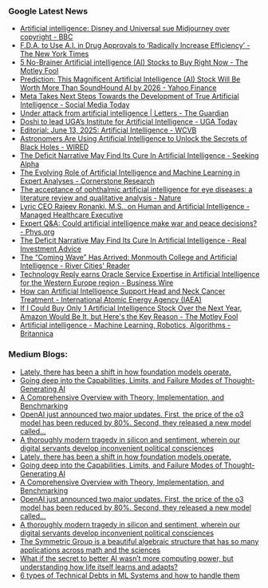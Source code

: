 ### Google Latest News
<!-- GOOGLE-NEWS-CONTENT:START -->

- [Artificial intelligence: Disney and Universal sue Midjourney over copyright - BBC](https://news.google.com/rss/articles/CBMiWkFVX3lxTFB4Vk5LVzdfS1JwM0tDSl84QjNodHNyLXpuc1hWTEtBVFAwSHNtekZJeEprVGhhTXczR0FsWlcyM1lJLXZTTm9zbzRmY3hHWGd2N1VWNTdGOC1ld9IBX0FVX3lxTE9VblJfdE9IbGNFaWdwUGJ2MGkwcTZTRXRZX0ppYlRkdjBnTnNCSlNRcVMxZGtTU05Qc05aai1iVFp6Yk9KQlN5M05zSjJ5ZFB5eHNFQ0VoeHJSem9YLU5v?oc=5)
- [F.D.A. to Use A.I. in Drug Approvals to ‘Radically Increase Efficiency’ - The New York Times](https://news.google.com/rss/articles/CBMikwFBVV95cUxOZER6Z2tVd29sT2tIMjJ5MlNoV3AyUXNYVDVjWHRlUmtSRTN1eUMybVNPTnNNZFlmLVZTVXpmT2VESUp6SzVlbjlsd2w5UUlBNVhFS2ZUdXN2R0RvUXV6aC1UMElZU2ltRVl4RE14TGxRU1ZKVWRaOHU4VnlEVV9OMTNlZU51b2ZsQ1k0VS1YeTFiS00?oc=5)
- [5 No-Brainer Artificial intelligence (AI) Stocks to Buy Right Now - The Motley Fool](https://news.google.com/rss/articles/CBMiigFBVV95cUxOQWpKQlJUTkI1c0RXYlA3bkVkaDFya2ctNmU4M0RUOUNKNDNkVWlETmd1RlNhdVlsTXN3cEUxaFNkdDJxbUZ2RFZjRTdOeUNqejdtZFVPNjNtRHZnZ1BWY2xQVFZ1SjJFRENJR212dGsyUU5KOU9CWlloLUNZSTJlSnhkZ29XWVVhakE?oc=5)
- [Prediction: This Magnificent Artificial Intelligence (AI) Stock Will Be Worth More Than SoundHound AI by 2026 - Yahoo Finance](https://news.google.com/rss/articles/CBMimwFBVV95cUxPRjhMZzRuVzNIeWYtWW9RQXJFODYzRGJGNzZRa1BONWZ4UkRwRUwwNHkyYXVWa1dmbllLVUxJc1U4OHpWTXYtVEZ2ZDZnc2FFN21qQ0xFWjVQSzNkUmZGOGROaU42c1doTVhaZ0ludTRHNXRHeWFoMzF0MHJUaDJvVkJlRkk1NDYxNWg0ZXMwcFJIYUN5ekxLOXFOdw?oc=5)
- [Meta Takes Next Steps Towards the Development of True Artificial Intelligence - Social Media Today](https://news.google.com/rss/articles/CBMinAFBVV95cUxNTTBZcGFMdzkzblRNUGdXTGQ0MWZaa3lMMWEtclRMQ1pQbW1jUDc3cC1KeTVRbW1uODJwaS1VZWlzX19uellTY0ljMWxiWVFpQkJSZ3B3OFpONTI5VEF3MTF3Znpwc2xPamoxY0ljTl9PUHZqMHdfNmZCdmZLa2JwOHIyc0xuMHpxaHdLQzV0SjFGMy1KbENmSzByVF8?oc=5)
- [Under attack from artificial intelligence | Letters - The Guardian](https://news.google.com/rss/articles/CBMikAFBVV95cUxOVWFHSF9zb0w3SnJpYWVCUW5CWEVrSGx3VzdncGZWX0NmWFI2ZXdWSFdwaEVNM3RrY3pWNEtSSkZmbVlnMkZMRnRfOGZPUEFEdTg1T1V4WTlDT29Ma2p5Rms0UHl1MkpGNkNzZ05DSTNFdkJWU2ZlLXVydFA5TU5hemdScjhUOTQzRU1OV3gwVnU?oc=5)
- [Doshi to lead UGA’s Institute for Artificial Intelligence - UGA Today](https://news.google.com/rss/articles/CBMihAFBVV95cUxPb0pFVzlfMGV4clN1b0RhUVp3YUpxZTczVl9kSGE2aGFId3l4S2IzSmZvUjFBUmYwNzd0ODZIUTlPcTJJd2VYdXFxLXkyMDEwbk1QN1BsNnBKQzBDY2Z1MnA0N1ZkVlQtdXRtZ0wxMmxqZnBfM1FHT1FLU3p6Y0k3MHB4WW7SAYoBQVVfeXFMTmt5dkxfTXh5d19yY2VnRjAwTl9oeUFYRnBvSnFYYXh2Sm1vOWkyU1BlSkkyY250TkRicjZheGU3V2ZsTXRUQ3lPT3hqMnl6RVM3dzlRd2tHUldscDlFNDZjeFFxNkprYUcwbzE5NV9UWXZPZjRGRXc0QS1nZHpGcHpqTUtvTmhoQzZR?oc=5)
- [Editorial: June 13, 2025: Artificial Intelligence - WCVB](https://news.google.com/rss/articles/CBMijAFBVV95cUxQMlo1ZHV4ejJlMHZYdVF4OUlhcThlVGtMemhWSFpiNUR4SmhTaTFURjJ5SVcwV1RvdjNGRWlkazhLSnk5SjZmVklReXpyTmZwTW1ieGNlUUlmYW1Db1lPSXRHNVVZSGEzN0pmc1lJOURVc2tBd0dSU2ZZUmhwWWNZaVpHVFhiTFliQzhPLQ?oc=5)
- [Astronomers Are Using Artificial Intelligence to Unlock the Secrets of Black Holes - WIRED](https://news.google.com/rss/articles/CBMilwFBVV95cUxPb1NfZ3ozSklyMXQ5S1MxSF9LdGdCa2Zjb1dMa3BUNWRYVFRtekdnUDFJd21PRVVJQVdmdDItYWxPNXcxZGZUZVMzRFlVdDM0dTNrWk1oZ2Z5QnFSVHdaVUl2V2VGWkVHdlJsX0Y5ZXlTM2ViSHhzM1Rodlc0S3pSYWZNWlFtOHE5b3EzRkJYb3E3WWRxLTUw?oc=5)
- [The Deficit Narrative May Find Its Cure In Artificial Intelligence - Seeking Alpha](https://news.google.com/rss/articles/CBMilwFBVV95cUxPTmh5RmV4SWdRQWVVcWVWcjdBcVVycnF6M1NQZzBaSkZaekJ3Mk54dlJzUkUzV1IxMFNBa2NpNlRzRFM5TGFsQjU0WTlEYVI0SnYtWnZVaFpsajZmVDBGNDQ4U3NoRmM4cUxTa1RxcDh1ZmR2NjZUcmdMOHhCVTBIWlNaTEZsVDNXVE0yWWU1V21VUjY4dTZv?oc=5)
- [The Evolving Role of Artificial Intelligence and Machine Learning in Expert Analyses - Cornerstone Research](https://news.google.com/rss/articles/CBMiywFBVV95cUxPMTAxTDhqd1BsdE5qVmhJUXhEU0d4N3JObU9lcHU5bTVwN0s2aVBzRlF3ckR2bkw1Mzl0clI4VE9VTDNqa3FvdjhDV0hXSS1Ya0FFV2w4Xzc5LXlyc3N3RVRkb2k2S0FKV3JxdTdaQWtkcmJMUjI1elotSlVRM3l3MU9PaklwdXVmcTBCOExINV9sRnQweng3YVFob01uLWZQb3NCVmxGQlNNc1ltQWtSMGdLZFh5bkZYYU05ckZaaExaZlh5cEdhS2xuSQ?oc=5)
- [The acceptance of ophthalmic artificial intelligence for eye diseases: a literature review and qualitative analysis - Nature](https://news.google.com/rss/articles/CBMiX0FVX3lxTFBEenNxaU85LUotVFh2NWJqZGFua2hiTnpZTUFZZXA3ZTJzNWNBVlpQcl9id1FYemlyVXJKM3c5eVBiaHZaVWRTTUxuczhXMV9mc2NrTmRDdG81Mm1VWWFR?oc=5)
- [Lyric CEO Rajeev Ronanki, M.S., on Human and Artificial Intelligence - Managed Healthcare Executive](https://news.google.com/rss/articles/CBMiswFBVV95cUxPMFZZbjh4TWhMc0xrM3pNVnNOUE80VjFsdXVIampkUWpWSGtTaGhpWVRrQWxEa3hQQ0xTYV9rQU5GQklhMHpuakJRMlltSWIzYnIyNEFyUXVDekxkdkZsenRERWFIYzMxazlOUXFFd2p3ZTJzdEZGY05ZcHR4Xy1OdmpIUm8tZHY0akU4RU9jdU5xbmlMTldYUHBWTi1TUnRXbmhaX0R0U2JUcXc0enUwX1J4aw?oc=5)
- [Expert Q&A: Could artificial intelligence make war and peace decisions? - Phys.org](https://news.google.com/rss/articles/CBMifEFVX3lxTE5vWGhDNFptYVR5SC14a1dPLWNBTnZMVzdUWWwtazlHNlRLM0FTVkVuZ0FGY3dEN1VpVVVFbHctMHlNbG9QN0RSSFpjNDNFZ1dsR19iVllUc1h2VGJuem5zUFVLb1hzdWlYcU1DdHFBdDdMRk0wc21OWGxfa3rSAXtBVV95cUxNSkdRVnByUDJvQUNBOFoxa3hBOGhsTHZ0WUtkMjJMX2VnbGpJQVZfSnZsbXlTUEdkVW1UN0x2S2hKR0VwbDk5Y2ZkRGJRdzNjWGg4al92RzE3NkUyRUx1c05wMHdjeEJFa0p1MDgwZDhvdHJuZW1TZGxQOFE?oc=5)
- [The Deficit Narrative May Find Its Cure In Artificial Intelligence - Real Investment Advice](https://news.google.com/rss/articles/CBMitgFBVV95cUxNNHBfYmdHcnJaa3RkMFFmbUFlMUE5SUFFd05feUh0MDJyOE5tQnY1SEhNdW9rcTlCQ0Q0VzhPMlVmZWJSUDlrck4wc0hzcUtxTU94YlJIX0xhVlRjVW1HbnRtamctTEJSWFhoMkRoVUN0bWJjbGJYR1UyME9jcGVEaEs1ajB1OWF1VlFjTjFTR1dpM3Bmb29RTmNZaVVTd1V6dzJEd25jdU5WV29NeWxoNUtqRGdPUQ?oc=5)
- [The “Coming Wave” Has Arrived: Monmouth College and Artificial Intelligence - River Cities' Reader](https://news.google.com/rss/articles/CBMiwwFBVV95cUxNd3p2c3BuZ0FoSzFjSGZhQVMzYjNxUFhQVnNtSWd4LVNJWTF4WW53cUpkeVhWZlp1M3NGWXNZTlBDSzhwVm5ZbTJYdlhHUnZqUXF0QzRLN3NNcXBDOUIxcVVDQVc5VS13aUR1R0o0c3lkSkxZT1BVaXV2U2RfWXp3akRWMnhlLUViVzZOejFNa29NTlctbElQTFUzb1lRTk9UU2lvb1B3M3RCV3BrQkRObEJFa1FjY3h1TXI2M0dTbjljd1E?oc=5)
- [Technology Reply earns Oracle Service Expertise in Artificial Intelligence for the Western Europe region - Business Wire](https://news.google.com/rss/articles/CBMi8wFBVV95cUxPQlRDOHVqcDd5NUxEbUI3Y3N6SnFvZDlYNmk0YUpLMDQ0WHR6Q0ZvbG1hbnlGYllJcmxKTi13WHNNRUZzQkswOXl4TTdObVVkZ2xucnZEaFNqWWYzVndmWk9VOGpCdURkUnVOTUtjSzVSREYtQ1lmWDdxT3pTbTBPQ3RVQzc2UWh1c05VVlRnREVMcHBDeENVOGxOMXRfa1dfcXhubDQtbWVNLXZpQklubGJDZldYYlprak1BaWNDcW9KbmM0YXc2N3N2QmduczI3OFJvU2FucFRmUVNESnJzbzFzcHo4bFZ0MTBBLUFtY3M0U1E?oc=5)
- [How can Artificial Intelligence Support Head and Neck Cancer Treatment - International Atomic Energy Agency (IAEA)](https://news.google.com/rss/articles/CBMiqwFBVV95cUxOeE5zQ2x6UFZCVmhTV3JyRU9VR0ctOW5RbXR5TnFDRWpfRE1RYnZpOHdLUzN0bU1HeTJyZWI4WlpEUTdwZUo1YVpFNXBCQW5SUjdzdHhQbWtvYUhDWEtDekhibGVLdGFDRnFlWlhyT0RVbVRfdlljT1llc1VjM29uSWh1bkw2bFg5N0lDbTdPRWhSRWlseU9tVWp4YUZFeDZtdVAzZDRMVXU3MWc?oc=5)
- [If I Could Buy Only 1 Artificial Intelligence Stock Over the Next Year, Amazon Would Be It, but Here's the Key Reason - The Motley Fool](https://news.google.com/rss/articles/CBMimAFBVV95cUxOTXBXZkVITlJ2TkZOcHR2VUh0MWdRY3pIZ3JpX29vVzZoQWxJU3JXSjVkbTZMSzZqaGU4SHgwRnVmSzFlYzFucVc5RTA1NVJmbVUtd1JVU2x1UHlDYnV3N3ZHb1NxQXA0eGY4SC1DVnRSRUlTYnFPZlcyS0pnZjFLcnFHdzdOTWN4b0IyM0w4SXVfaEpzWG1YLQ?oc=5)
- [Artificial intelligence - Machine Learning, Robotics, Algorithms - Britannica](https://news.google.com/rss/articles/CBMijgFBVV95cUxOQlBVNTh6eWZxb0d4SWxGSHRRaG9tTXl3NVUwVFROYzFSaUlZR0tPX0xKNmszMk52SkVVN1ZSQ0gtRS1laXNzNDktX2ZGdEdGSTc2RnV0b2hEb0NqdDFHWlpYaXU4YnpHa2w1R2ZLSkxadHdQQXR3QW9teVBBd05qVkdSaTZaZllmaWRZb2Rn?oc=5)<!-- GOOGLE-NEWS-CONTENT:END -->

### Medium Blogs:
<!-- MEDIUM-CONTENT:START -->

- [Lately, there has been a shift in how foundation models operate.](https://medium.com/@nikoskafritsas/timer-xl-long-context-foundation-model-for-time-series-forecasting-7bc4a2d6ac09?source=topic_portal---recommended_stories---machine_learning---0-107--------------------e5b42bc6_3ea7_4976_8d08_7621b09f273c--------------)
- [Going deep into the Capabilities, Limits, and Failure Modes of Thought-Generating AI](https://medium.com/gitconnected/too-many-thoughts-for-nothing-can-large-reasoning-models-really-reason-aeddbe191670?source=topic_portal---recommended_stories---machine_learning---1-107--------------------e5b42bc6_3ea7_4976_8d08_7621b09f273c--------------)
- [A Comprehensive Overview with Theory, Implementation, and Benchmarking](https://medium.com/gitconnected/the-reinforcement-learning-algorithmic-landscape-577ade2cc485?source=topic_portal---recommended_stories---machine_learning---2-107--------------------e5b42bc6_3ea7_4976_8d08_7621b09f273c--------------)
- [OpenAI just announced two major updates. First, the price of the o3 model has been reduced by 80%. Second, they released a new model called…](https://medium.com/generative-ai/openai-introduces-o3-pro-model-aece6ba21f60?source=topic_portal---recommended_stories---machine_learning---3-107--------------------e5b42bc6_3ea7_4976_8d08_7621b09f273c--------------)
- [A thoroughly modern tragedy in silicon and sentiment, wherein our digital servants develop inconvenient political consciences](https://medium.com/generative-ai/your-ai-chatbot-has-political-opinions-and-theyre-not-what-you-think-8faf3e07bb4b?source=topic_portal---recommended_stories---machine_learning---4-107--------------------e5b42bc6_3ea7_4976_8d08_7621b09f273c--------------)
- [Lately, there has been a shift in how foundation models operate.](https://medium.com/@nikoskafritsas/timer-xl-long-context-foundation-model-for-time-series-forecasting-7bc4a2d6ac09?source=topic_portal---recommended_stories---machine_learning---0-107--------------------e5b42bc6_3ea7_4976_8d08_7621b09f273c--------------)
- [Going deep into the Capabilities, Limits, and Failure Modes of Thought-Generating AI](https://medium.com/gitconnected/too-many-thoughts-for-nothing-can-large-reasoning-models-really-reason-aeddbe191670?source=topic_portal---recommended_stories---machine_learning---1-107--------------------e5b42bc6_3ea7_4976_8d08_7621b09f273c--------------)
- [A Comprehensive Overview with Theory, Implementation, and Benchmarking](https://medium.com/gitconnected/the-reinforcement-learning-algorithmic-landscape-577ade2cc485?source=topic_portal---recommended_stories---machine_learning---2-107--------------------e5b42bc6_3ea7_4976_8d08_7621b09f273c--------------)
- [OpenAI just announced two major updates. First, the price of the o3 model has been reduced by 80%. Second, they released a new model called…](https://medium.com/generative-ai/openai-introduces-o3-pro-model-aece6ba21f60?source=topic_portal---recommended_stories---machine_learning---3-107--------------------e5b42bc6_3ea7_4976_8d08_7621b09f273c--------------)
- [A thoroughly modern tragedy in silicon and sentiment, wherein our digital servants develop inconvenient political consciences](https://medium.com/generative-ai/your-ai-chatbot-has-political-opinions-and-theyre-not-what-you-think-8faf3e07bb4b?source=topic_portal---recommended_stories---machine_learning---4-107--------------------e5b42bc6_3ea7_4976_8d08_7621b09f273c--------------)
- [The Symmetric Group is a beautiful algebraic structure that has so many applications across math and the sciences](https://medium.com/@keith-mcnulty/an-introduction-to-one-of-the-most-beautiful-and-useful-structures-in-mathematics-bde2236d9d80?source=topic_portal---recommended_stories---machine_learning---5-107--------------------e5b42bc6_3ea7_4976_8d08_7621b09f273c--------------)
- [What if the secret to better AI wasn’t more computing power, but understanding how life itself learns and adapts?](https://medium.com/@javier-marin/ape-how-biology-taught-me-to-fine-tune-ai-models-33-better-c3ca818f67ec?source=topic_portal---recommended_stories---machine_learning---6-107--------------------e5b42bc6_3ea7_4976_8d08_7621b09f273c--------------)
- [6 types of Technical Debts in ML Systems and how to handle them](https://medium.com/gitconnected/technical-debt-in-ml-systems-that-no-one-is-talking-about-f1fde3daaebc?source=topic_portal---recommended_stories---machine_learning---7-107--------------------e5b42bc6_3ea7_4976_8d08_7621b09f273c--------------)<!-- MEDIUM-CONTENT:END -->
